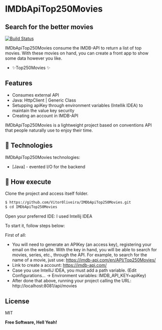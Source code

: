 # IMDbApiTop250Movies
## Search for the better movies

[![Build Status](https://img.shields.io/badge/Java-HttpClient-red)](https://github.com/Vitor0liveira)

IMDbApiTop250Movies consume the IMDB-API to return a list of top movies. With these movies on hand, you can create a front app to show some data however you like.

- ✨Top250Movies ✨

## Features

- Consumes external API
- Java: HttpClient | Generic Class
- Setupping apiKey through environment variables (Intellik IDEA) to maintain the value key security
- Creating an account in IMDB-API

IMDbApiTop250Movies is a lightweight project based on conventions API that people naturally use to enjoy their time.

## 🧪 Technologies

IMDbApiTop250Movies technologies:

- [Java] - evented I/O for the backend

## 🚀 How execute

Clone the project and access itself folder.

```sh
$ https://github.com/Vitor0liveira/IMDbApiTop250Movies.git
$ cd IMDbApiTop250Movies
```
Open your preferred IDE: I used Intellij IDEA

To start it, follow steps below:

First of all: 
- You will need to generate an APIKey (an access key), registering your email on the website. With the key in hand, you will be able to search for movies, series, etc., through the API. For example, to search for the name of a movie, just use: https://imdb-api.com/en/API/Top250Movies/<apiKey>
- Link to create a account: https://imdb-api.com/
- Case you use IntelliJ IDEA, you must add a path variable. (Edit Configurations... -> Environment variables: IMDB_API_KEY=apiKey)
- After done that above, running your project calling the URL: http://localhost:8081/api/movies

## License

MIT

**Free Software, Hell Yeah!**
